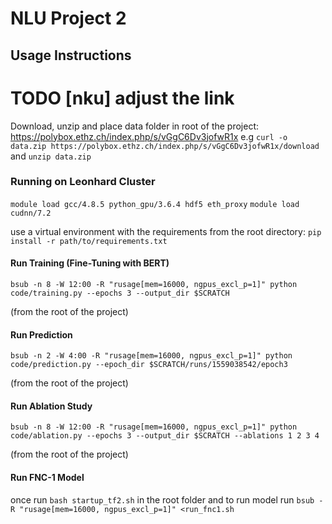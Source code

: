 # NLU Project 2

## Usage Instructions

# TODO [nku] adjust the link
Download, unzip and place data folder in root of the project: https://polybox.ethz.ch/index.php/s/vGgC6Dv3jofwR1x
e.g `curl -o data.zip https://polybox.ethz.ch/index.php/s/vGgC6Dv3jofwR1x/download` and `unzip data.zip`

### Running on Leonhard Cluster
`module load gcc/4.8.5 python_gpu/3.6.4 hdf5 eth_proxy`
`module load cudnn/7.2`

use a virtual environment with the requirements from the root directory:
`pip install -r path/to/requirements.txt`


#### Run Training (Fine-Tuning with BERT)
`bsub -n 8 -W 12:00 -R "rusage[mem=16000, ngpus_excl_p=1]" python code/training.py --epochs 3 --output_dir $SCRATCH`

(from the root of the project)

#### Run Prediction
`bsub -n 2 -W 4:00 -R "rusage[mem=16000, ngpus_excl_p=1]" python code/prediction.py --epoch_dir $SCRATCH/runs/1559038542/epoch3`

(from the root of the project)

#### Run Ablation Study
`bsub -n 8 -W 12:00 -R "rusage[mem=16000, ngpus_excl_p=1]" python code/ablation.py --epochs 3 --output_dir $SCRATCH --ablations 1 2 3 4`

(from the root of the project)


#### Run FNC-1 Model
once run `bash startup_tf2.sh` in the root folder and to run model run `bsub -R "rusage[mem=16000, ngpus_excl_p=1]" <run_fnc1.sh`
